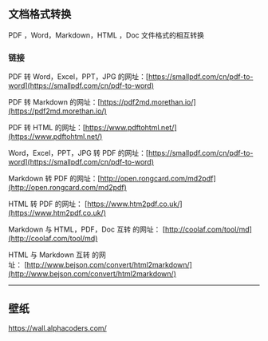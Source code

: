 

## 文档格式转换
  PDF ，Word，Markdown，HTML ，Doc 文件格式的相互转换
 
### 链接

PDF 转 Word，Excel，PPT，JPG 的网址：[https://smallpdf.com/cn/pdf-to-word](https://smallpdf.com/cn/pdf-to-word)

PDF 转 Markdown 的网址：[https://pdf2md.morethan.io/](https://pdf2md.morethan.io/)

PDF 转 HTML 的网址：[https://www.pdftohtml.net/](https://www.pdftohtml.net/)

Word，Excel，PPT，JPG 转 PDF 的网址：[https://smallpdf.com/cn/pdf-to-word](https://smallpdf.com/cn/pdf-to-word)

Markdown 转 PDF 的网址：[http://open.rongcard.com/md2pdf](http://open.rongcard.com/md2pdf)

HTML 转 PDF 的网址： [https://www.htm2pdf.co.uk/](https://www.htm2pdf.co.uk/)

Markdown 与 HTML，PDF，Doc 互转 的网址： [http://coolaf.com/tool/md](http://coolaf.com/tool/md)

HTML 与 Markdown 互转 的网址： [http://www.bejson.com/convert/html2markdown/](http://www.bejson.com/convert/html2markdown/)

---

## 壁纸

https://wall.alphacoders.com/